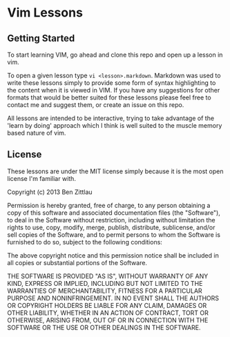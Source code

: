 # Vim Lessons

## Getting Started

To start learning VIM, go ahead and clone this repo and open up a lesson in vim.

To open a given lesson type `vi <lesson>.markdown`.  Markdown was used to write these lessons simply to provide some form of syntax highlighting to the content when it is viewed in VIM.  If you have any suggestions for other formats that would be better suited for these lessons please feel free to contact me and suggest them, or create an issue on this repo.

All lessons are intended to be interactive, trying to take advantage of the 'learn by doing' approach which I think is well suited to the muscle memory based nature of vim.

## License

These lessons are under the MIT license simply because it is the most open license I'm familiar with.

Copyright (c) 2013 Ben Zittlau

Permission is hereby granted, free of charge, to any person obtaining a copy of this software and associated documentation files (the "Software"), to deal in the Software without restriction, including without limitation the rights to use, copy, modify, merge, publish, distribute, sublicense, and/or sell copies of the Software, and to permit persons to whom the Software is furnished to do so, subject to the following conditions:

The above copyright notice and this permission notice shall be included in all copies or substantial portions of the Software.

THE SOFTWARE IS PROVIDED "AS IS", WITHOUT WARRANTY OF ANY KIND, EXPRESS OR IMPLIED, INCLUDING BUT NOT LIMITED TO THE WARRANTIES OF MERCHANTABILITY, FITNESS FOR A PARTICULAR PURPOSE AND NONINFRINGEMENT. IN NO EVENT SHALL THE AUTHORS OR COPYRIGHT HOLDERS BE LIABLE FOR ANY CLAIM, DAMAGES OR OTHER LIABILITY, WHETHER IN AN ACTION OF CONTRACT, TORT OR OTHERWISE, ARISING FROM, OUT OF OR IN CONNECTION WITH THE SOFTWARE OR THE USE OR OTHER DEALINGS IN THE SOFTWARE.
